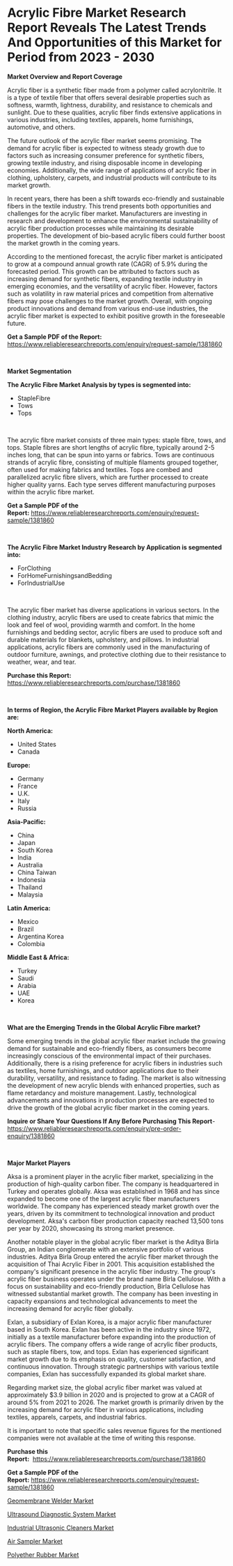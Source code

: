 <p><h1>Acrylic Fibre Market Research Report Reveals The Latest Trends And Opportunities of this Market for Period from 2023 - 2030</h1></p><p><strong>Market Overview and Report Coverage</strong></p>
<p><p>Acrylic fiber is a synthetic fiber made from a polymer called acrylonitrile. It is a type of textile fiber that offers several desirable properties such as softness, warmth, lightness, durability, and resistance to chemicals and sunlight. Due to these qualities, acrylic fiber finds extensive applications in various industries, including textiles, apparels, home furnishings, automotive, and others.</p><p>The future outlook of the acrylic fiber market seems promising. The demand for acrylic fiber is expected to witness steady growth due to factors such as increasing consumer preference for synthetic fibers, growing textile industry, and rising disposable income in developing economies. Additionally, the wide range of applications of acrylic fiber in clothing, upholstery, carpets, and industrial products will contribute to its market growth.</p><p>In recent years, there has been a shift towards eco-friendly and sustainable fibers in the textile industry. This trend presents both opportunities and challenges for the acrylic fiber market. Manufacturers are investing in research and development to enhance the environmental sustainability of acrylic fiber production processes while maintaining its desirable properties. The development of bio-based acrylic fibers could further boost the market growth in the coming years.</p><p>According to the mentioned forecast, the acrylic fiber market is anticipated to grow at a compound annual growth rate (CAGR) of 5.9% during the forecasted period. This growth can be attributed to factors such as increasing demand for synthetic fibers, expanding textile industry in emerging economies, and the versatility of acrylic fiber. However, factors such as volatility in raw material prices and competition from alternative fibers may pose challenges to the market growth. Overall, with ongoing product innovations and demand from various end-use industries, the acrylic fiber market is expected to exhibit positive growth in the foreseeable future.</p></p>
<p><strong>Get a Sample PDF of the Report:</strong> <a href="https://www.reliableresearchreports.com/enquiry/request-sample/1381860">https://www.reliableresearchreports.com/enquiry/request-sample/1381860</a></p>
<p>&nbsp;</p>
<p><strong>Market Segmentation</strong></p>
<p><strong>The Acrylic Fibre Market Analysis by types is segmented into:</strong></p>
<p><ul><li>StapleFibre</li><li>Tows</li><li>Tops</li></ul></p>
<p>&nbsp;</p>
<p><p>The acrylic fibre market consists of three main types: staple fibre, tows, and tops. Staple fibres are short lengths of acrylic fibre, typically around 2-5 inches long, that can be spun into yarns or fabrics. Tows are continuous strands of acrylic fibre, consisting of multiple filaments grouped together, often used for making fabrics and textiles. Tops are combed and parallelized acrylic fibre slivers, which are further processed to create higher quality yarns. Each type serves different manufacturing purposes within the acrylic fibre market.</p></p>
<p><strong>Get a Sample PDF of the Report:</strong>&nbsp;<a href="https://www.reliableresearchreports.com/enquiry/request-sample/1381860">https://www.reliableresearchreports.com/enquiry/request-sample/1381860</a></p>
<p>&nbsp;</p>
<p><strong>The Acrylic Fibre Market Industry Research by Application is segmented into:</strong></p>
<p><ul><li>ForClothing</li><li>ForHomeFurnishingsandBedding</li><li>ForIndustrialUse</li></ul></p>
<p>&nbsp;</p>
<p><p>The acrylic fiber market has diverse applications in various sectors. In the clothing industry, acrylic fibers are used to create fabrics that mimic the look and feel of wool, providing warmth and comfort. In the home furnishings and bedding sector, acrylic fibers are used to produce soft and durable materials for blankets, upholstery, and pillows. In industrial applications, acrylic fibers are commonly used in the manufacturing of outdoor furniture, awnings, and protective clothing due to their resistance to weather, wear, and tear.</p></p>
<p><strong>Purchase this Report:</strong>&nbsp; <a href="https://www.reliableresearchreports.com/purchase/1381860">https://www.reliableresearchreports.com/purchase/1381860</a></p>
<p>&nbsp;</p>
<p><strong>In terms of Region, the Acrylic Fibre Market Players available by Region are:</strong></p>
<p>
    <p> <strong> North America: </strong>
        <ul>
            <li>United States</li>
            <li>Canada</li>
        </ul>
        </p> 
    <p> <strong> Europe: </strong>
        <ul>
            <li>Germany</li>
            <li>France</li>
            <li>U.K.</li>
            <li>Italy</li>
            <li>Russia</li>
        </ul>
        </p> 
    <p> <strong> Asia-Pacific: </strong>
        <ul>
            <li>China</li>
            <li>Japan</li>
            <li>South Korea</li>
            <li>India</li>
            <li>Australia</li>
            <li>China Taiwan</li>
            <li>Indonesia</li>
            <li>Thailand</li>
            <li>Malaysia</li>
        </ul>
        </p> 
    <p> <strong> Latin America: </strong>
        <ul>
            <li>Mexico</li>
            <li>Brazil</li>
            <li>Argentina Korea</li>
            <li>Colombia</li>
        </ul>
        </p> 
    <p> <strong> Middle East & Africa: </strong>
        <ul>
            <li>Turkey</li>
            <li>Saudi</li>
            <li>Arabia</li>
            <li>UAE</li>
            <li>Korea</li>
        </ul>
    </p>
    </p>
<p>&nbsp;</p>
<p><strong>What are the Emerging Trends in the Global Acrylic Fibre market?</strong></p>
<p><p>Some emerging trends in the global acrylic fiber market include the growing demand for sustainable and eco-friendly fibers, as consumers become increasingly conscious of the environmental impact of their purchases. Additionally, there is a rising preference for acrylic fibers in industries such as textiles, home furnishings, and outdoor applications due to their durability, versatility, and resistance to fading. The market is also witnessing the development of new acrylic blends with enhanced properties, such as flame retardancy and moisture management. Lastly, technological advancements and innovations in production processes are expected to drive the growth of the global acrylic fiber market in the coming years.</p></p>
<p><strong>Inquire or Share Your Questions If Any Before Purchasing This Report</strong>- <a href="https://www.reliableresearchreports.com/enquiry/pre-order-enquiry/1381860">https://www.reliableresearchreports.com/enquiry/pre-order-enquiry/1381860</a></p>
<p>&nbsp;</p>
<p><strong>Major Market Players</strong></p>
<p><p>Aksa is a prominent player in the acrylic fiber market, specializing in the production of high-quality carbon fiber. The company is headquartered in Turkey and operates globally. Aksa was established in 1968 and has since expanded to become one of the largest acrylic fiber manufacturers worldwide. The company has experienced steady market growth over the years, driven by its commitment to technological innovation and product development. Aksa's carbon fiber production capacity reached 13,500 tons per year by 2020, showcasing its strong market presence.</p><p>Another notable player in the global acrylic fiber market is the Aditya Birla Group, an Indian conglomerate with an extensive portfolio of various industries. Aditya Birla Group entered the acrylic fiber market through the acquisition of Thai Acrylic Fiber in 2001. This acquisition established the company's significant presence in the acrylic fiber industry. The group's acrylic fiber business operates under the brand name Birla Cellulose. With a focus on sustainability and eco-friendly production, Birla Cellulose has witnessed substantial market growth. The company has been investing in capacity expansions and technological advancements to meet the increasing demand for acrylic fiber globally.</p><p>Exlan, a subsidiary of Exlan Korea, is a major acrylic fiber manufacturer based in South Korea. Exlan has been active in the industry since 1972, initially as a textile manufacturer before expanding into the production of acrylic fibers. The company offers a wide range of acrylic fiber products, such as staple fibers, tow, and tops. Exlan has experienced significant market growth due to its emphasis on quality, customer satisfaction, and continuous innovation. Through strategic partnerships with various textile companies, Exlan has successfully expanded its global market share.</p><p>Regarding market size, the global acrylic fiber market was valued at approximately $3.9 billion in 2020 and is projected to grow at a CAGR of around 5% from 2021 to 2026. The market growth is primarily driven by the increasing demand for acrylic fiber in various applications, including textiles, apparels, carpets, and industrial fabrics.</p><p>It is important to note that specific sales revenue figures for the mentioned companies were not available at the time of writing this response.</p></p>
<p><strong>Purchase this Report:</strong>&nbsp;&nbsp;<a href="https://www.reliableresearchreports.com/purchase/1381860">https://www.reliableresearchreports.com/purchase/1381860</a></p>
<p></p>
<p><strong>Get a Sample PDF of the Report:</strong>&nbsp;<a href="https://www.reliableresearchreports.com/enquiry/request-sample/1381860">https://www.reliableresearchreports.com/enquiry/request-sample/1381860</a></p>
<p><p><a href="https://medium.com/@grayceyundt1913/geomembrane-welder-market-insights-into-market-cagr-market-trends-and-growth-strategies-2e60224744b4">Geomembrane Welder Market</a></p><p><a href="https://medium.com/@jalenmurphy48/ultrasound-diagnostic-system-market-trends-and-market-analysis-forecasted-for-period-2023-2030-be3f5864a8b3">Ultrasound Diagnostic System Market</a></p><p><a href="https://medium.com/@hunterwyman1984/industrial-ultrasonic-cleaners-market-comprehensive-assessment-by-type-application-and-geography-718854a85d33">Industrial Ultrasonic Cleaners Market</a></p><p><a href="https://medium.com/@elsahermann/air-sampler-market-furnishes-information-on-market-share-market-trends-and-market-growth-34e9278af6f8">Air Sampler Market</a></p><p><a href="https://github.com/RichRobinson5/Market-Research-Report-List-2/blob/main/polyether-rubber-market.md">Polyether Rubber Market</a></p></p>
